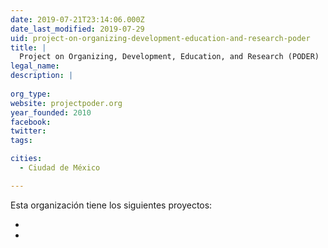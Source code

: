 ```yaml
---
date: 2019-07-21T23:14:06.000Z
date_last_modified: 2019-07-29
uid: project-on-organizing-development-education-and-research-poder
title: |
  Project on Organizing, Development, Education, and Research (PODER)
legal_name: 
description: |
  
org_type: 
website: projectpoder.org
year_founded: 2010
facebook: 
twitter: 
tags:

cities: 
  - Ciudad de México

---
```


Esta organización tiene los siguientes proyectos:

- [](/proyectos/herramientas-para-el-uso-del-open-contracting-data-standard-y-combatirla-captura-del-estado-desde-sociedad-civil)
- [](/proyectos/creacion-de-chileleaks-centroamericaleaks-y-latamleaks-coordinadora-regional-de-las-plataformas-de-whistleblowing)
